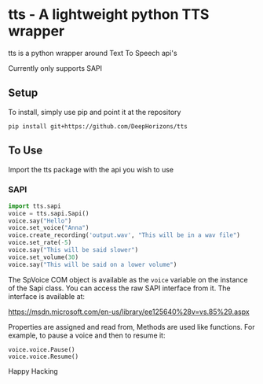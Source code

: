 tts - A lightweight python TTS wrapper
======================================
tts is a python wrapper around Text To Speech api's

Currently only supports SAPI

Setup
-----
To install, simply use pip and point it at the repository

```
pip install git+https://github.com/DeepHorizons/tts
```

To Use
------
Import the tts package with the api you wish to use

### SAPI
```python
import tts.sapi
voice = tts.sapi.Sapi()
voice.say("Hello")
voice.set_voice("Anna")
voice.create_recording('output.wav', "This will be in a wav file")
voice.set_rate(-5)
voice.say("This will be said slower")
voice.set_volume(30)
voice.say("This will be said on a lower volume")
```

The SpVoice COM object is available as the `voice` variable on the instance of the Sapi class.
You can access the raw SAPI interface from it.
The interface is available at:

https://msdn.microsoft.com/en-us/library/ee125640%28v=vs.85%29.aspx

Properties are assigned and read from, Methods are used like functions.
For example, to pause a voice and then to resume it:
```
voice.voice.Pause()
voice.voice.Resume()
```

Happy Hacking
